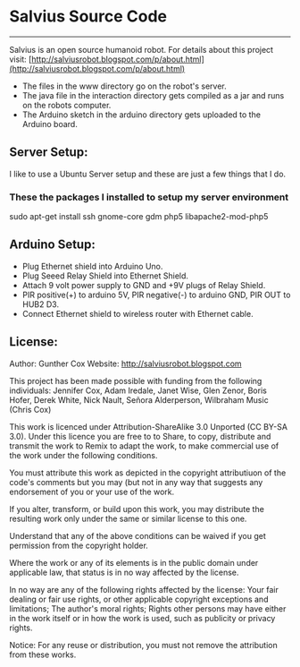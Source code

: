 # Salvius Source Code
***

Salvius is an open source humanoid robot. For details about this project visit:
[http://salviusrobot.blogspot.com/p/about.html](http://salviusrobot.blogspot.com/p/about.html)

* The files in the www directory go on the robot's server.
* The java file in the interaction directory gets compiled as a jar and runs on the robots computer.
* The Arduino sketch in the arduino directory gets uploaded to the Arduino board.

## Server Setup:
I like to use a Ubuntu Server setup and these are just a few things that I do.
### These the packages I installed to setup my server environment
sudo apt-get install ssh gnome-core gdm php5 libapache2-mod-php5

## Arduino Setup:
* Plug Ethernet shield into Arduino Uno.
* Plug Seeed Relay Shield into Ethernet Shield.
* Attach 9 volt power supply to GND and +9V plugs of Relay Shield.
* PIR positive(+) to arduino 5V, PIR negative(-) to arduino GND, PIR OUT to HUB2 D3.
* Connect Ethernet shield to wireless router with Ethernet cable.

## License:
Author: Gunther Cox
Website: http://salviusrobot.blogspot.com

This project has been made possible with funding from the following individuals:
Jennifer Cox, Adam Iredale, Janet Wise, Glen Zenor, Boris Hofer, Derek White, Nick Nault,
Señora Alderperson, Wilbraham Music (Chris Cox)

This work is licenced under Attribution-ShareAlike 3.0 Unported (CC BY-SA 3.0). Under this licence you are free to to Share, to copy, distribute and transmit the work
to Remix to adapt the work, to make commercial use of the work under the following conditions.

You must attribute this work as depicted in the copyright attributiuon of the code's comments but you may (but not in any way that suggests any endorsement of you or your use of the work.

If you alter, transform, or build upon this work, you may distribute the resulting work only under the same or similar license to this one.

Understand that any of the above conditions can be waived if you get permission from the copyright holder.

Where the work or any of its elements is in the public domain under applicable law, that status is in no way affected by the license.

In no way are any of the following rights affected by the license: Your fair dealing or fair use rights, or other applicable copyright exceptions and limitations; The author's moral rights; Rights other persons may have either in the work itself or in how the work is used, such as publicity or privacy rights.

Notice: For any reuse or distribution, you must not remove the attribution from these works.

